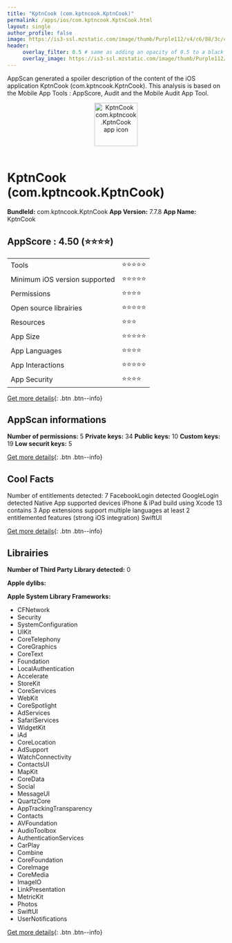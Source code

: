 ```yaml
---
title: "KptnCook (com.kptncook.KptnCook)"
permalink: /apps/ios/com.kptncook.KptnCook.html
layout: single
author_profile: false
image: https://is3-ssl.mzstatic.com/image/thumb/Purple112/v4/c6/88/3c/c6883c3b-0adb-1d73-453e-c449747dce61/AppIcon-1x_U007emarketing-0-7-0-85-220.png/512x512bb.jpg
header: 
     overlay_filter: 0.5 # same as adding an opacity of 0.5 to a black background
     overlay_image: https://is3-ssl.mzstatic.com/image/thumb/Purple112/v4/c6/88/3c/c6883c3b-0adb-1d73-453e-c449747dce61/AppIcon-1x_U007emarketing-0-7-0-85-220.png/512x512bb.jpg
---
```

AppScan generated a spoiler description of the content of the iOS application KptnCook (com.kptncook.KptnCook). This analysis is based on the Mobile App Tools : AppScore, Audit and the Mobile Audit App Tool.

  
  
<div style="text-align: center;"><img src="https://is3-ssl.mzstatic.com/image/thumb/Purple112/v4/c6/88/3c/c6883c3b-0adb-1d73-453e-c449747dce61/AppIcon-1x_U007emarketing-0-7-0-85-220.png/512x512bb.jpg" width="100" height="100" alt="KptnCook com.kptncook.KptnCook app icon"></div></br>
  
# KptnCook (com.kptncook.KptnCook)

**BundleId:** com.kptncook.KptnCook
**App Version:** 7.7.8
**App Name:** KptnCook


## AppScore : 4.50 (⭐️⭐️⭐️⭐️) 

<table>
<tr><td> Tools </td><td> ⭐️⭐️⭐️⭐️⭐️ </td></tr>
<tr><td> Minimum iOS version supported </td><td> ⭐️⭐️⭐️⭐️⭐️ </td></tr>
<tr><td> Permissions </td><td> ⭐️⭐️⭐️⭐️ </td></tr>
<tr><td> Open source librairies </td><td> ⭐️⭐️⭐️⭐️⭐️ </td></tr>
<tr><td> Resources </td><td> ⭐️⭐️⭐️ </td></tr>
<tr><td> App Size </td><td> ⭐️⭐️⭐️⭐️⭐️ </td></tr>
<tr><td> App Languages </td><td> ⭐️⭐️⭐️⭐️ </td></tr>
<tr><td> App Interactions </td><td> ⭐️⭐️⭐️⭐️⭐️ </td></tr>
<tr><td> App Security </td><td> ⭐️⭐️⭐️⭐️ </td></tr>
</table>

[Get more details](/pricing.html){: .btn .btn--info}  
  
## AppScan informations 

**Number of permissions:** 5
**Private keys:** 34
**Public keys:** 10
**Custom keys:** 19
**Low securit keys:** 5
  
[Get more details](/pricing.html){: .btn .btn--info}

## Cool Facts

Number of entitlements detected: 7
FacebookLogin detected
GoogleLogin detected
Native App
supported devices iPhone & iPad
build using Xcode 13
contains 3 App extensions
support multiple languages
at least 2 entitlemented features (strong iOS integration)
SwiftUI
  
[Get more details](/pricing.html){: .btn .btn--info}

## Librairies 
**Number of Third Party Library detected:** 0

**Apple dylibs:**


**Apple System Library Frameworks:**
- CFNetwork
- Security
- SystemConfiguration
- UIKit
- CoreTelephony
- CoreGraphics
- CoreText
- Foundation
- LocalAuthentication
- Accelerate
- StoreKit
- CoreServices
- WebKit
- CoreSpotlight
- AdServices
- SafariServices
- WidgetKit
- iAd
- CoreLocation
- AdSupport
- WatchConnectivity
- ContactsUI
- MapKit
- CoreData
- Social
- MessageUI
- QuartzCore
- AppTrackingTransparency
- Contacts
- AVFoundation
- AudioToolbox
- AuthenticationServices
- CarPlay
- Combine
- CoreFoundation
- CoreImage
- CoreMedia
- ImageIO
- LinkPresentation
- MetricKit
- Photos
- SwiftUI
- UserNotifications


  
[Get more details](/pricing.html){: .btn .btn--info}

